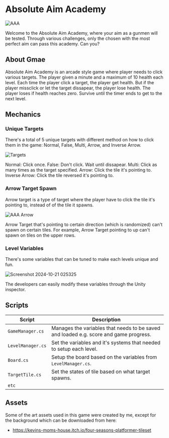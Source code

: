 # Absolute Aim Academy

![AAA](https://github.com/user-attachments/assets/26c84e33-cc1b-4fa2-acd6-e67169494b3b)

Welcome to the Absolute Aim Academy, where your aim as a gunmen will be tested. Through various challenges, only the chosen with the most perfect aim can pass this academy. Can you?

## About Gmae
Absolute Aim Academy is an arcade style game where player needs to click various targets. The player given a minute and a maximum of 10 health each level. Each time the player click a target, the player get health. But if the player missclick or let the target dissapear, the player lose health. The player loses if health reaches zero. Survive until the timer ends to get to the next level.

## Mechanics

### Unique Targets
There's a total of 5 unique targets with different method on how to click them in the game: Normal, False, Multi, Arrow, and Inverse Arrow.

![Targets](https://github.com/user-attachments/assets/89c5fb8e-fcf1-499c-8fa1-6d98fb35b448)

Normal: Click once.
False: Don't click. Wait until dissapear.
Multi: Click as many times as the target specified.
Arrow: Click the tile it's pointing to.
Inverse Arrow: Click the tile reversed it's pointing to.


### Arrow Target Spawn
Arrow target is a type of target where the player have to click the tile it's pointing to, instead of of the tile it spawns.

![AAA Arrow](https://github.com/user-attachments/assets/d90dde79-00b2-41e3-ab3b-d1d1cae2b8eb)

Arrow Target that's pointing to certain direction (which is randomized) can't spawn on certain tiles. For example, Arrow Target pointing to up can't spawn on tiles on the upper rows.


### Level Variables
There's some variables that can be tuned to make each levels unique and fun.

![Screenshot 2024-10-21 025325](https://github.com/user-attachments/assets/aaadb8f3-2aab-4485-9179-42eb1fc287d7)

The developers can easily modify these variables through the Unity inspector.

## Scripts

| Script | Description |
| --- | --- |
| `GameManager.cs` | Manages the variables that needs to be saved and loaded e.g. score and game progress. |
| `LevelManager.cs` | Set the variables and it's systems that needed to setup each level. |
| `Board.cs` | Setup the board based on the variables from `LevelManager.cs`. |
| `TargetTile.cs` | Set the states of tile based on what target spawns. |
| `etc` | |

## Assets
Some of the art assets used in this game were created by me, except for the background which can be downloaded from here:
- https://kevins-moms-house.itch.io/four-seasons-platformer-tileset
